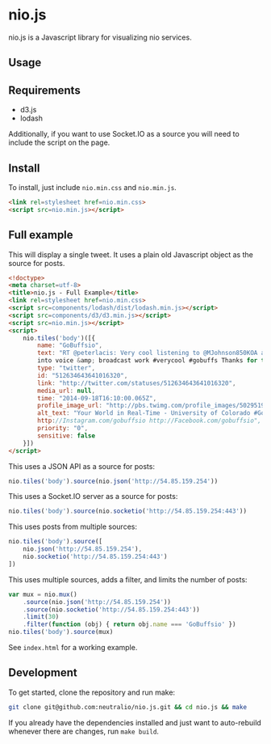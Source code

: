 nio.js
======

nio.js is a Javascript library for visualizing nio services.

Usage
-----

## Requirements

- d3.js
- lodash

Additionally, if you want to use Socket.IO as a source you will need to include
the script on the page.

## Install

To install, just include `nio.min.css` and `nio.min.js`.

```html
<link rel=stylesheet href=nio.min.css>
<script src=nio.min.js></script>
```

Full example
------------

This will display a single tweet. It uses a plain old Javascript object as the
source for posts.

```html
<!doctype>
<meta charset=utf-8>
<title>nio.js - Full Example</title>
<link rel=stylesheet href=nio.min.css>
<script src=components/lodash/dist/lodash.min.js></script>
<script src=components/d3/d3.min.js></script>
<script src=nio.min.js></script>
<script>
	nio.tiles('body')([{
		name: "GoBuffsio",
		text: "RT @peterlacis: Very cool listening to @MJohnson850KOA about how he got
		into voice &amp; broadcast work #verycool #gobuffs Thanks for this @GoBuffsio",
		type: "twitter",
		id: "512634643641016320",
		link: "http://twitter.com/statuses/512634643641016320",
		media_url: null,
		time: "2014-09-18T16:10:00.065Z",
		profile_image_url: "http://pbs.twimg.com/profile_images/502951937185021952/Us3rsjrS_normal.png",
		alt_text: "Your World in Real-Time - University of Colorado #GoBuffsio
		http://Instagram.com/gobuffsio http://Facebook.com/gobuffsio",
		priority: "0",
		sensitive: false
	}])
</script>
```

This uses a JSON API as a source for posts:

```javascript
nio.tiles('body').source(nio.json('http://54.85.159.254'))
```

This uses a Socket.IO server as a source for posts:

```javascript
nio.tiles('body').source(nio.socketio('http://54.85.159.254:443'))
```

This uses posts from multiple sources:

```javascript
nio.tiles('body').source([
	nio.json('http://54.85.159.254'),
	nio.socketio('http://54.85.159.254:443')
])
```

This uses multiple sources, adds a filter, and limits the number of posts:

```javascript
var mux = nio.mux()
	.source(nio.json('http://54.85.159.254'))
	.source(nio.socketio('http://54.85.159.254:443'))
	.limit(30)
	.filter(function (obj) { return obj.name === 'GoBuffsio' })
nio.tiles('body').source(mux)
```

See `index.html` for a working example.

Development
-----------

To get started, clone the repository and run make:

```bash
git clone git@github.com:neutralio/nio.js.git && cd nio.js && make
```

If you already have the dependencies installed and just want to auto-rebuild
whenever there are changes, run `make build`.
